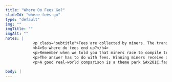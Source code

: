 ```yaml
--- 
title: "Where Do Fees Go?"
slideId: "where-fees-go"
type: "default"
img: ""
imgTitle: ""
imgAlt: ""
notes: | 
            <p class="subtitle">Fees are collected by miners. The transactions with the highest fees are most likely to be added to the next block.</p>
            <h4>So where do fees end up?</h4>
            <p>Remember when we told you that miners race to compile transactions in a block in order to receive a block reward? How do these miners pick which valid transactions to include in a block?</p>
            <p>The answer has to do with fees. Winning miners receive all the transaction fees generated in the block they compile. They receive these fees in addition to the block reward. There is a monetary incentive for miners to include transactions with the highest fees in the block they are compiling. The higher the fee, the more likely your transaction is to be included in the next block. Despite this competition, fees are usually very low on the Bitcoin network.</p>
            <p>A good real-world comparison is a theme park &#x201C;fast pass&#x201D; or a tollway, where those willing to pay provide incentive for quicker service. </p>
        
body: | 
---
```


